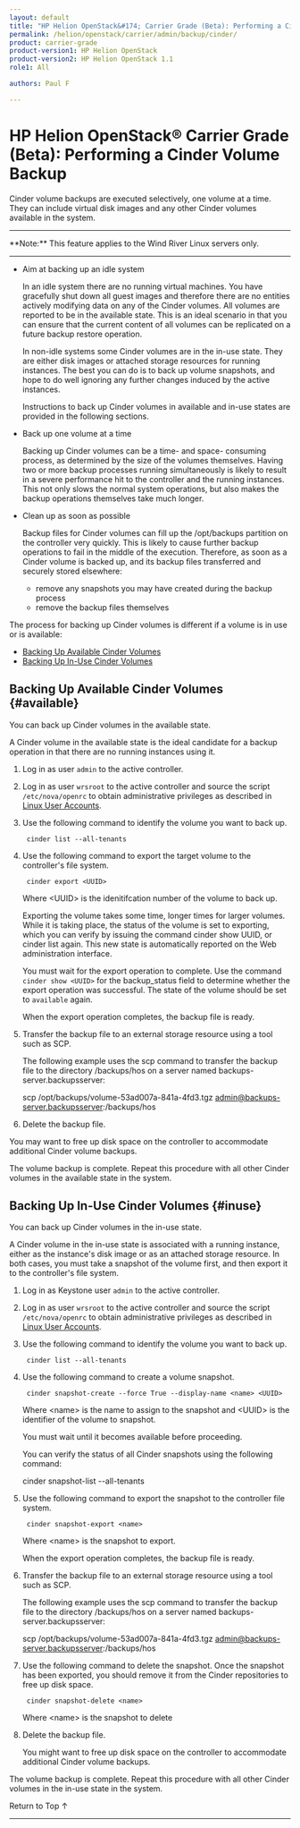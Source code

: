 ```yaml
---
layout: default
title: "HP Helion OpenStack&#174; Carrier Grade (Beta): Performing a Cinder Volume Backup"
permalink: /helion/openstack/carrier/admin/backup/cinder/
product: carrier-grade
product-version1: HP Helion OpenStack
product-version2: HP Helion OpenStack 1.1
role1: All

authors: Paul F

---
```

<!--UNDER REVISION-->

<script>

function PageRefresh {
onLoad="window.refresh"
}

PageRefresh();

</script>

<!-- <p style="font-size: small;"> <a href="/helion/openstack/1.1/3rd-party-license-agreements/">&#9664; PREV</a> | <a href="/helion/openstack/1.1/">&#9650; UP</a> | NEXT &#9654; </p> -->

# HP Helion OpenStack&#174; Carrier Grade (Beta): Performing a Cinder Volume Backup
<!-- From the Titanium Server Admin Guide -->

Cinder volume backups are executed selectively, one volume at a time. They can include virtual disk images and any other Cinder volumes available in the system.

<hr>
**Note:** This feature applies to the Wind River Linux servers only.
<hr>

* Aim at backing up an idle system

	In an idle system there are no running virtual machines. You have gracefully shut down all guest images and therefore there are no entities actively modifying data on any of the Cinder volumes. All volumes are reported to be in the available state. This is an ideal scenario in that you can ensure that the current content of all volumes can be replicated on a future backup restore operation.

	In non-idle systems some Cinder volumes are in the in-use state. They are either disk images or attached storage resources for running instances. The best you can do is to back up volume snapshots, and hope to do well ignoring any further changes induced by the active instances.

	Instructions to back up Cinder volumes in available and in-use states are provided in the following sections.

* Back up one volume at a time

	Backing up Cinder volumes can be a time- and space- consuming process, as determined by the size of the volumes themselves. Having two or more backup processes running simultaneously is likely to result in a severe performance hit to the controller and the running instances. This not only slows the normal system operations, but also makes the backup operations themselves take much longer.

* Clean up as soon as possible

	Backup files for Cinder volumes can fill up the /opt/backups partition on the controller very quickly. This is likely to cause further backup operations to fail in the middle of the execution. Therefore, as soon as a Cinder volume is backed up, and its backup files transferred and securely stored elsewhere:

	* remove any snapshots you may have created during the backup process
	* remove the backup files themselves

The process for backing up Cinder volumes is different if a volume is in use or is available:

* [Backing Up Available Cinder Volumes](#available)
* [Backing Up In-Use Cinder Volumes](#inuse)


## Backing Up Available Cinder Volumes {#available}

You can back up Cinder volumes in the available state.

A Cinder volume in the available state is the ideal candidate for a backup operation in that there are no running instances using it.

1. Log in as user `admin` to the active controller.

2. Log in as user `wrsroot` to the active controller and source the script `/etc/nova/openrc` to obtain administrative privileges as described in [Linux User Accounts](/helion/openstack/carrier/admin/linux/users/).

3. Use the following command to identify the volume you want to back up.

		cinder list --all-tenants

4. Use the following command to export the target volume to the controller's file system.

		cinder export <UUID>

	Where &lt;UUID> is the idenitifcation number of the volume to back up.

	Exporting the volume takes some time, longer times for larger volumes. While it is taking place, the status of the volume is set to exporting, which you can verify by issuing the command cinder show UUID, or cinder list again. This new state is automatically reported on the Web administration interface.

	You must wait for the export operation to complete. Use the command `cinder show <UUID>` for the backup_status field to determine whether the export operation was successful. The state of the volume should be set to `available` again.

	When the export operation completes, the backup file is ready.

5. Transfer the backup file to an external storage resource using a tool such as SCP.

	The following example uses the scp command to transfer the backup file to the directory /backups/hos on a server named backups-server.backupsserver:

	scp /opt/backups/volume-53ad007a-841a-4fd3.tgz admin@backups-server.backupsserver:/backups/hos

5. Delete the backup file.

You may want to free up disk space on the controller to accommodate additional Cinder volume backups.

The volume backup is complete. Repeat this procedure with all other Cinder volumes in the available state in the system.

## Backing Up In-Use Cinder Volumes {#inuse}

You can back up Cinder volumes in the in-use state.

A Cinder volume in the in-use state is associated with a running instance, either as the instance's disk image or as an attached storage resource. In both cases, you must take a snapshot of the volume first, and then export it to the controller's file system.

1. Log in as Keystone user `admin` to the active controller.

2. Log in as user `wrsroot` to the active controller and source the script `/etc/nova/openrc` to obtain administrative privileges as described in [Linux User Accounts](/helion/openstack/carrier/admin/linux/users/).

3. Use the following command to identify the volume you want to back up.

		cinder list --all-tenants

4. Use the following command to create a volume snapshot.

		cinder snapshot-create --force True --display-name <name> <UUID>

	Where &lt;name> is the name to assign to the snapshot and &lt;UUID> is the identifier of the volume to snapshot. 

	You must wait until it becomes available before proceeding.

	You can verify the status of all Cinder snapshots using the following command:

	cinder snapshot-list --all-tenants

5. Use the following command to export the snapshot to the controller file system.

		cinder snapshot-export <name>

	Where &lt;name> is the snapshot to export.

	When the export operation completes, the backup file is ready.

6. Transfer the backup file to an external storage resource using a tool such as SCP.

	The following example uses the scp command to transfer the backup file to the directory /backups/hos on a server named backups-server.backupsserver:

	scp /opt/backups/volume-53ad007a-841a-4fd3.tgz admin@backups-server.backupsserver:/backups/hos

7. Use the following command to delete the snapshot. Once the snapshot has been exported, you should remove it from the Cinder repositories to free up disk space.

		cinder snapshot-delete <name>

	Where &lt;name> is the snapshot to delete

	
7. Delete the backup file.

	You might want to free up disk space on the controller to accommodate additional Cinder volume backups.

The volume backup is complete. Repeat this procedure with all other Cinder volumes in the in-use state in the system.

<a href="#top" style="padding:14px 0px 14px 0px; text-decoration: none;"> Return to Top &#8593; </a>


----
